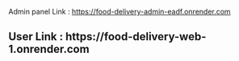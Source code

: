   Admin panel Link : https://food-delivery-admin-eadf.onrender.com  
  
 <h2> User Link : https://food-delivery-web-1.onrender.com</h2>
